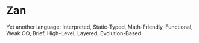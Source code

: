 # Zan
Yet another language: Interpreted, Static-Typed, Math-Friendly, Functional, Weak OO, Brief, High-Level, Layered, Evolution-Based 
